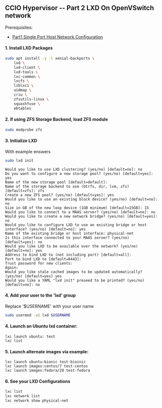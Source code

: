## CCIO Hypervisor -- Part 2 LXD On OpenVSwitch network
Prerequisites:
- [Part1 Single Port Host Network Configuration]

#### 1. Install LXD Packages
````sh
sudo apt install -y -t xenial-backports \
	lxd \
	lxd-client \
	lxd-tools \
	lxc-common \
	lxcfs \
	liblxc1 \
	uidmap \
	criu \
	zfsutils-linux \
	squashfuse \
	ebtables
````

#### 2. If using ZFS Storage Backend, load ZFS module
````sh
sudo modprobe zfs
````

#### 3. Initialize LXD
With example enswers
````sh
sudo lxd init
````
````
Would you like to use LXD clustering? (yes/no) [default=no]: no
Do you want to configure a new storage pool? (yes/no) [default=yes]: yes
Name of the new storage pool [default=default]:
Name of the storage backend to use (btrfs, dir, lvm, zfs) [default=zfs]: zfs
Create a new ZFS pool? (yes/no) [default=yes]: yes
Would you like to use an existing block device? (yes/no) [default=no]: no
Size in GB of the new loop device (1GB minimum) [default=15GB]: 15
Would you like to connect to a MAAS server? (yes/no) [default=no]: no
Would you like to create a new network bridge? (yes/no) [default=yes]: no
Would you like to configure LXD to use an existing bridge or host interface? (yes/no) [default=no]: yes
Name of the existing bridge or host interface: physical-net
Is this interface connected to your MAAS server? (yes/no) [default=yes]: no
Would you like LXD to be available over the network? (yes/no) [default=no]: yes
Address to bind LXD to (not including port) [default=all]:
Port to bind LXD to [default=8443]:
Trust password for new clients:
Again:
Would you like stale cached images to be updated automatically? (yes/no) [default=yes] yes
Would you like a YAML "lxd init" preseed to be printed? (yes/no) [default=no]: no
````
#### 4. Add your user to the 'lxd' group
Replace '$USERNAME' with your user name
````sh
sudo usermod -aG lxd $USERNAME
````
#### 4. Launch an Ubuntu lxd container:
````
lxc launch ubuntu: test
lxc list
````

#### 5. Launch alternate images via example:
````
lxc launch ubuntu:bionic test-bioinic
lxc launch images:centos/7 test-centos
lxc launch images:fedora/28 test-fedora
````

#### 6. See your LXD Configurations
````sh
lxc list
lxc network list
lxc network show physical-net
````

<!-- Markdown link & img dfn's -->
[Part1 Single Port Host Network Configuration]: https://github.com/KathrynMorgan/small-stack/blob/master/1_Bare-Metal_Single-Port-OVS-Hypervisor/README.md
